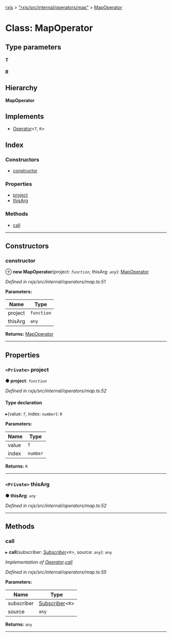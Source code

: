 [rxjs](../README.md) > ["rxjs/src/internal/operators/map"](../modules/_rxjs_src_internal_operators_map_.md) > [MapOperator](../classes/_rxjs_src_internal_operators_map_.mapoperator.md)

# Class: MapOperator

## Type parameters
#### T 
#### R 
## Hierarchy

**MapOperator**

## Implements

* [Operator](../interfaces/_rxjs_src_internal_operator_.operator.md)<`T`, `R`>

## Index

### Constructors

* [constructor](_rxjs_src_internal_operators_map_.mapoperator.md#constructor)

### Properties

* [project](_rxjs_src_internal_operators_map_.mapoperator.md#project)
* [thisArg](_rxjs_src_internal_operators_map_.mapoperator.md#thisarg)

### Methods

* [call](_rxjs_src_internal_operators_map_.mapoperator.md#call)

---

## Constructors

<a id="constructor"></a>

###  constructor

⊕ **new MapOperator**(project: *`function`*, thisArg: *`any`*): [MapOperator](_rxjs_src_internal_operators_map_.mapoperator.md)

*Defined in rxjs/src/internal/operators/map.ts:51*

**Parameters:**

| Name | Type |
| ------ | ------ |
| project | `function` |
| thisArg | `any` |

**Returns:** [MapOperator](_rxjs_src_internal_operators_map_.mapoperator.md)

___

## Properties

<a id="project"></a>

### `<Private>` project

**● project**: *`function`*

*Defined in rxjs/src/internal/operators/map.ts:52*

#### Type declaration
▸(value: *`T`*, index: *`number`*): `R`

**Parameters:**

| Name | Type |
| ------ | ------ |
| value | `T` |
| index | `number` |

**Returns:** `R`

___
<a id="thisarg"></a>

### `<Private>` thisArg

**● thisArg**: *`any`*

*Defined in rxjs/src/internal/operators/map.ts:52*

___

## Methods

<a id="call"></a>

###  call

▸ **call**(subscriber: *[Subscriber](_rxjs_src_internal_subscriber_.subscriber.md)<`R`>*, source: *`any`*): `any`

*Implementation of [Operator](../interfaces/_rxjs_src_internal_operator_.operator.md).[call](../interfaces/_rxjs_src_internal_operator_.operator.md#call)*

*Defined in rxjs/src/internal/operators/map.ts:55*

**Parameters:**

| Name | Type |
| ------ | ------ |
| subscriber | [Subscriber](_rxjs_src_internal_subscriber_.subscriber.md)<`R`> |
| source | `any` |

**Returns:** `any`

___

